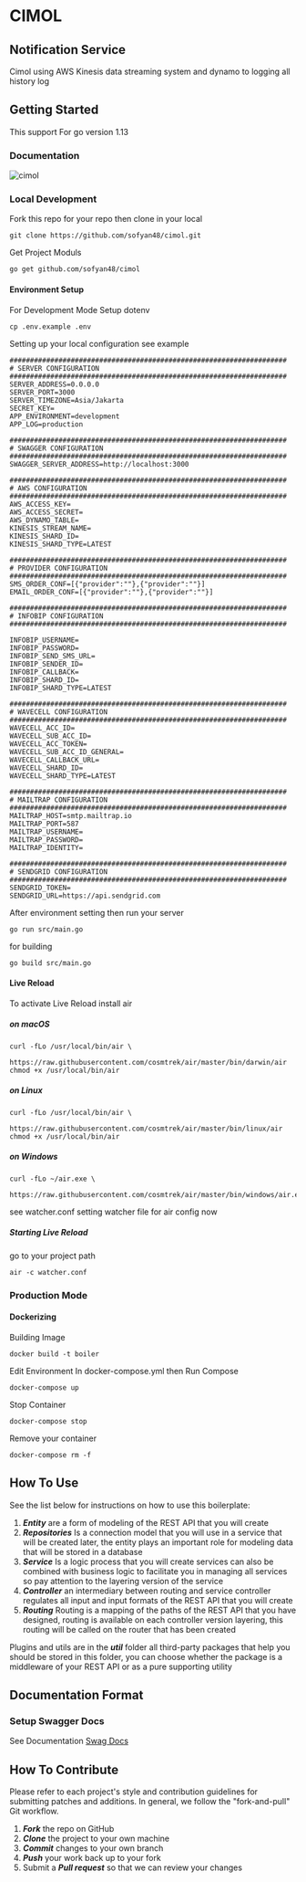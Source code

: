 # CIMOL
## Notification Service 
Cimol using AWS Kinesis data streaming system and dynamo to logging all history log

## Getting Started
This support For go version 1.13 

### Documentation

![cimol](https://github.com/sofyan48/BOILERGOLANG/blob/master/docs/diagram.png)


### Local Development

Fork this repo for your repo then clone in your local
```
git clone https://github.com/sofyan48/cimol.git
```

Get Project Moduls

```
go get github.com/sofyan48/cimol
```

#### Environment Setup
For Development Mode Setup dotenv
```
cp .env.example .env
```
Setting up your local configuration see example
```
####################################################################
# SERVER CONFIGURATION
####################################################################
SERVER_ADDRESS=0.0.0.0
SERVER_PORT=3000
SERVER_TIMEZONE=Asia/Jakarta
SECRET_KEY=
APP_ENVIRONMENT=development
APP_LOG=production

####################################################################
# SWAGGER CONFIGURATION
####################################################################
SWAGGER_SERVER_ADDRESS=http://localhost:3000

####################################################################
# AWS CONFIGURATION
####################################################################
AWS_ACCESS_KEY=
AWS_ACCESS_SECRET=
AWS_DYNAMO_TABLE=
KINESIS_STREAM_NAME=
KINESIS_SHARD_ID=
KINESIS_SHARD_TYPE=LATEST

####################################################################
# PROVIDER CONFIGURATION
####################################################################
SMS_ORDER_CONF=[{"provider":""},{"provider":""}]
EMAIL_ORDER_CONF=[{"provider":""},{"provider":""}]

####################################################################
# INFOBIP CONFIGURATION
####################################################################

INFOBIP_USERNAME=
INFOBIP_PASSWORD=
INFOBIP_SEND_SMS_URL=
INFOBIP_SENDER_ID=
INFOBIP_CALLBACK=
INFOBIP_SHARD_ID=
INFOBIP_SHARD_TYPE=LATEST

####################################################################
# WAVECELL CONFIGURATION
####################################################################
WAVECELL_ACC_ID=
WAVECELL_SUB_ACC_ID=
WAVECELL_ACC_TOKEN=
WAVECELL_SUB_ACC_ID_GENERAL=
WAVECELL_CALLBACK_URL=
WAVECELL_SHARD_ID=
WAVECELL_SHARD_TYPE=LATEST

####################################################################
# MAILTRAP CONFIGURATION
####################################################################
MAILTRAP_HOST=smtp.mailtrap.io
MAILTRAP_PORT=587
MAILTRAP_USERNAME=
MAILTRAP_PASSWORD=
MAILTRAP_IDENTITY=

####################################################################
# SENDGRID CONFIGURATION
####################################################################
SENDGRID_TOKEN=
SENDGRID_URL=https://api.sendgrid.com

```

After environment setting then run your server

```
go run src/main.go
```

for building
```
go build src/main.go
```
#### Live Reload
To activate Live Reload install air 
##### on macOS

```
curl -fLo /usr/local/bin/air \
    https://raw.githubusercontent.com/cosmtrek/air/master/bin/darwin/air
chmod +x /usr/local/bin/air
```

##### on Linux

```
curl -fLo /usr/local/bin/air \
    https://raw.githubusercontent.com/cosmtrek/air/master/bin/linux/air
chmod +x /usr/local/bin/air
```

##### on Windows

```
curl -fLo ~/air.exe \
    https://raw.githubusercontent.com/cosmtrek/air/master/bin/windows/air.exe
```

see watcher.conf setting watcher file for air config now

##### Starting Live Reload
go to your project path
```
air -c watcher.conf
```

### Production Mode

#### Dockerizing
Building Image
```
docker build -t boiler
```
Edit Environment In docker-compose.yml then Run Compose
```
docker-compose up
```
Stop Container
```
docker-compose stop
```
Remove your container
```
docker-compose rm -f
```


## How To Use
See the list below for instructions on how to use this boilerplate:

1. ***Entity*** are a form of modeling of the REST API that you will create
2. ***Repositories*** Is a connection model that you will use in a service that will be created later, the entity plays an important role for modeling data that will be stored in a database
3. ***Service*** Is a logic process that you will create services can also be combined with business logic to facilitate you in managing all services so pay attention to the layering version of the service
4. ***Controller*** an intermediary between routing and service controller regulates all input and input formats of the REST API that you will create
5. ***Routing*** Routing is a mapping of the paths of the REST API that you have designed, routing is available on each controller version layering, this routing will be called on the router that has been created

Plugins and utils are in the ***util*** folder all third-party packages that help you should be stored in this folder, you can choose whether the package is a middleware of your REST API or as a pure supporting utility

## Documentation Format
### Setup Swagger Docs
See Documentation 
[Swag Docs](https://github.com/swaggo/swag)

## How To Contribute
Please refer to each project's style and contribution guidelines for submitting patches and additions. In general, we follow the "fork-and-pull" Git workflow.
 1. ***Fork*** the repo on GitHub
 2. ***Clone*** the project to your own machine
 3. ***Commit*** changes to your own branch
 4. ***Push*** your work back up to your fork
 5. Submit a ***Pull request*** so that we can review your changes
